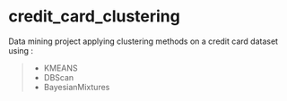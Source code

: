 # credit_card_clustering

Data mining project applying clustering methods on a credit card dataset using :
> * KMEANS
> * DBScan
> * BayesianMixtures
